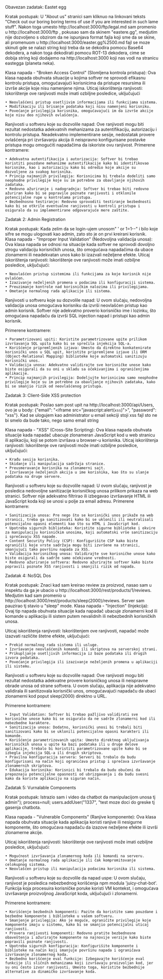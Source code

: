 Obavezan zadatak: Eastet egg

Kratak postupak: U "About us" stranici sam kliknuo na linkovani teksts "Check out our boring boring terms of use if you are interested in such lame stuff". Nakon toga umesto http://localhost:3000/ftp/legal.md sam promenio u http://localhost:3000/ftp , pokusao sam da skinem "eastere.gg", medjutim nije dozvoljeno s obzirom da ne ispunjava format fajla koji sme da se skine, ali promenuom u http://localhost:3000/easter.gg%2500.md fajl se moze skinuti gde se nalazi string koji treba da se dekodira pomocu Base64 dekodera, a nakon toga dekodirati pomocu ROT-13 dekodera, cime se dobija string koji dodajemo na http://localhost:3000 koji nas vodi na stranicu eastegga (planeta neka).

Klasa napada - "Broken Access Control" (Slomljena kontrola pristupa): Ova klasa napada obuhvata situacije u kojima softver ne sprovodi efikasnu kontrolu pristupa, omogućavajući korisnicima da pristupe resursima ili izvrše akcije koje nisu namenjene njima.
Uticaj iskorištenja ranjivosti: Iskorištenje ove ranjivosti može imati ozbiljne posledice, uključujući

    • Neovlašćeni pristup osetljivim informacijama ili funkcijama sistema.
    • Modifikaciju ili brisanje podataka koji nisu namenjeni korisniku.
    • Povećanje privilegija korisnika, omogućavajući im da izvrše akcije koje nisu deo njihovih ovlašćenja.

Ranjivosti u softveru koje su dozvolile napad: Ove ranjivosti mogu biti rezultat nedostatka adekvatnih mehanizama za autentifikaciju, autorizaciju i kontrolu pristupa. Neadekvatno implementirane sesije, nedostatak provere ovlašćenja pri izvršavanju akcija ili neispravno konfigurisane postavke pristupa mogu omogućiti napadačima da iskoriste ovu ranjivost.
Primerene kontramere:

    • Adekvatna autentifikacija i autorizacija: Softver bi trebao koristiti pouzdane mehanizme autentifikacije kako bi identifikovao korisnike, kao i autorizaciju kako bi odredio koje akcije su dozvoljene za svakog korisnika.
    • Princip najmanjih privilegija: Korisnicima bi trebalo dodeliti samo neophodne privilegije koje su im potrebne za obavljanje njihovih zadataka.
    • Redovno ažuriranje i nadogradnja: Softver bi trebao biti redovno ažuriran kako bi se popravile poznate ranjivosti i otklonile potencijalne rupe u kontrolama pristupa.
    • Bezbednosno testiranje: Redovno sprovoditi testiranje bezbednosti kako bi se otkrile eventualne ranjivosti u kontroli pristupa i osiguralo da su implementirane odgovarajuće mere zaštite.


Zadatak 2: Admin Registration

Kratak postupak: Kada zelim da se login-ujem unosom" ' or 1=1--" i bilo koje sifre se mogu ulogovati kao admin, zato sto je on prvi kreirani korisnik.
Klasa napada - "Improper Input Validation" (Nedovoljna validacija unosa): Ova klasa napada se odnosi na situacije kada softver ne sprovodi dovoljno strogu validaciju korisničkih unosa, što omogućava napadačima da ubace zlonamerni ili neadekvatan unos kako bi izazvali neželjene efekte.
Uticaj iskorištenja ranjivosti: Iskorištenje ove ranjivosti može imati ozbiljne posledice, uključujući:

    • Neovlašćen pristup sistemima ili funkcijama za koje korisnik nije ovlašćen.
    • Izazivanje neželjenih promena u podacima ili konfiguraciji sistema.
    • Preuzimanje kontrole nad korisničkim nalozima ili privilegijama.
    • Ometanje normalnog rada aplikacije ili sistema.

Ranjivosti u softveru koje su dozvolile napad: U ovom slučaju, nedovoljna validacija unosa omogućava korisniku da izvrši neovlašćen pristup kao admin korisnik. Softver nije adekvatno proverio korisničko ime i lozinku, što omogućava napadaču da izvrši SQL injection napad i pristupi kao admin korisnik.

Primerene kontramere:

    • Parametrizovani upiti: Koristite parametrizovane upite prilikom izvršavanja SQL upita kako bi se sprečila injekcija SQL-a.
    • Korišćenje pripremljenih izjava: Umesto da direktno konkatenirate korisnički unos u SQL upit, koristite pripremljene izjave ili ORM (Object-Relational Mapping) biblioteke koje automatski sanitizuju korisnički unos.
    • Validacija unosa: Adekvatno validirajte sve korisničke unose kako biste osigurali da su oni u skladu sa očekivanjima i ograničenjima aplikacije.
    • Princip najmanjih privilegija: Dodeljujte korisnicima samo neophodne privilegije koje su im potrebne za obavljanje njihovih zadataka, kako bi se smanjio rizik od neovlašćenog pristupa.

Zadatak 3: Client-Side XSS protection

Kratak postupak: Poslao sam post upit na http://localhost:3000/api/Users, ovo je u body: {"email": "<iframe src=\"javascript:alert(`xss`)\">", "password": "xss"}. Kad se ulogujem kao administrator u email sekciji stoji xss fajl sto ne bi smelo da bude tako, nego samo email string

Klasa napada - "XSS" (Cross-Site Scripting): Ova klasa napada obuhvata situacije kada napadač ubacuje zlonameran JavaScript kod u web stranicu ili aplikaciju, koji se potom izvršava u browser-u korisnika.
Uticaj iskorištenja ranjivosti: Iskorištenje ove ranjivosti može imati ozbiljne posledice, uključujući:


    • Krađu sesija korisnika.
    • Skidanje ili manipulacija sadržaja stranice.
    • Preusmeravanje korisnika na zlonamerni sajt.
    • Izvršavanje neželjenih akcija u ime korisnika, kao što su slanje podataka na druge servere.
    
Ranjivosti u softveru koje su dozvolile napad: U ovom slučaju, ranjivost je posledica nedovoljne sanitizacije korisničkog unosa prilikom prikaza na web stranici. Softver nije adekvatno filtrirao ili izbegavao izvršavanje HTML ili JavaScript koda koji se unosi u polje za email adresu.
Primerene kontramere:

    • Sanitizacija unosa: Pre nego što se korisnički unos prikaže na web stranici, treba ga sanitizovati kako bi se uklonili ili neutralisali potencijalno opasni elementi kao što su HTML i JavaScript kod.
    • Upotreba sigurnih biblioteka: Koristite sigurne biblioteke i okvire za manipulaciju korisničkim unosima, koji automatski vrše sanitizaciju i sprečavaju XSS napade.
    • Content Security Policy (CSP): Konfigurišite CSP kako biste ograničili koje vrste sadržaja mogu biti izvršene na stranici, smanjujući tako površinu napada za XSS.
    • Validacija korisničkog unosa: Validirajte sve korisničke unose kako biste osigurali da sadrže samo očekivane vrednosti.
    • Redovno ažuriranje softvera: Redovno ažurirajte softver kako biste popravili poznate XSS ranjivosti i smanjili rizik od napada.

Zadatak 4:  NoSQL Dos

Kratak postupak: Znaci kad sam kreirao review za proizvod, nasao sam u inspektu da ga je ubacio u http://localhost:3000/rest/products/1/reviews. Medjutim kad sam promenio u http://localhost:3000/rest/products/sleep(2000)/reviews. Server sam pauzirao tj stavio u "sleep" mode.
Klasa napada - "Injection" (Injekcija): Ovaj tip napada obuhvata situacije kada napadač ubacuje zlonamerni kod ili komande u aplikaciju ili sistem putem nevalidnih ili nebezbednih korisničkih unosa.

Uticaj iskorištenja ranjivosti: Iskorištenjem ove ranjivosti, napadač može izazvati različite štetne efekte, uključujući:

    • Prekid normalnog rada sistema ili usluge.
    • Izvršavanje neovlašćenih komandi ili skriptova na serverskoj strani.
    • Prikupljanje osetljivih informacija iz baze podataka ili drugih izvora podataka.
    • Povećanje privilegija ili izazivanje neželjenih promena u aplikaciji ili sistemu.
    
Ranjivosti u softveru koje su dozvolile napad: Ove ranjivosti mogu biti rezultat nedostatka adekvatne provere korisničkog unosa ili neispravne obrade unosa od strane softvera. U ovom slučaju, aplikacija nije adekvatno validirala ili sanitizovala korisnički unos, omogućavajući napadaču da ubaci zlonamerni kod poput sleep(2000) direktno u URL.

Primerene kontramere:

    • Input Validation: Softver bi trebao pažljivo validirati sve korisničke unose kako bi se osiguralo da ne sadrže zlonamerni kod ili nebezbedne karaktere.
    • Sanitizacija unosa: Dodatno, korisnički unosi bi trebali biti sanitizovani kako bi se uklonili potencijalno opasni karakteri ili komande.
    • Korišćenje parametrizovanih upita: Umesto direktnog uključivanja korisničkih unosa u upite ka bazi podataka ili u druge delove aplikacije, trebalo bi koristiti parametrizovane upite kako bi se izbegla injekcija SQL-a ili drugih skriptova.
    • Pravilna konfiguracija servera: Serveri bi trebalo da budu konfigurisani na način koji ograničava pristup i sprečava izvršavanje zlonamernih skriptova.
    • Edukacija korisnika: Korisnici bi trebalo da budu obučeni da prepoznaju potencijalne opasnosti od ubrizgavanja i da budu svesni kako da koriste aplikaciju na siguran način.

Zadatak 5: Vurnalable Components

Kratak postupak: Istrazio sam i video da chatbot da manipulacijom unosa tj admin"); process=null; users.addUser("1337", "test moze doci do greske tj gasenja chatbota.

Klasa napada - "Vulnerable Components" (Ranjive komponente): Ova klasa napada obuhvata situacije kada aplikacija koristi ranjive ili nesigurne komponente, što omogućava napadaču da izazove neželjene efekte ili izvrši zlonamerne akcije.

Uticaj iskorištenja ranjivosti: Iskorištenje ove ranjivosti može imati ozbiljne posledice, uključujući:

    • Mogućnost izvršavanja zlonamernog koda ili komandi na serveru.
    • Ometanje normalnog rada aplikacije ili čak kompromitovanje celokupnog sistema.
    • Neovlašćen pristup ili manipulacija podacima korisnika ili sistema.
    
Ranjivosti u softveru koje su dozvolile da napad uspe: U ovom slučaju, ranjivost je posledica nebezbednog korišćenja npm modula 'juicy-chat-bot'. Funkcija koja procesuira korisničke poruke koristi VM kontekst, i omogućava izvršavanje proizvoljnog JavaScript koda, uključujući i zlonamerni.

Primerene kontramere:

    • Korišćenje bezbednih komponenti: Pazite da koristite samo pouzdane i bezbedne komponente i biblioteke u vašem softveru.
    • Smanjenje privilegija: Ako je moguće, ograničite privilegije koje komponente imaju u sistemu, kako bi se smanjio potencijalni uticaj ranjivosti.
    • Provera ranjivosti komponenti: Redovno pratite bezbednosne obaveštenja i ažurirajte komponente na najnovije verzije kako biste popravili poznate ranjivosti.
    • Upotreba sigurnih konfiguracija: Konfigurišite komponente i biblioteke na način koji smanjuje površinu napada i ograničava izvršavanje zlonamernog koda.
    • Bezbedno korišćenje eval funkcije: Izbegavajte korišćenje eval funkcije ili sličnih mehanizama koji izvršavaju proizvoljan kod, jer su oni često izvor ranjivosti. Umesto toga, koristite bezbednije alternative za dinamičko izvršavanje koda.
